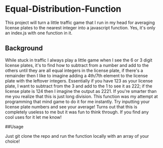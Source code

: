 # Equal-Distribution-Function
This project will turn a little traffic game that I run in my head for averaging license plates to the nearest integer into a javascript function. Yes, it's only an index.js with one function in it.

## Background 
While stuck in traffic I always play a little game when I see the 6 or 3 digit license plates, it's to find how to subtract from a number and add to the others until they are all equal integers in the license plate, if there's a remainder then I like to imagine adding a 4th/7th element to the license plate with the leftover integers. Essentially if you have 123 as your license plate, I want to subtract from the 3 and add to the 1 to see it as 222; if the license plate is 124 then I imagine the output as 2221. If you're smarter than me you realize that this is just long division. This function was my attempt at programming that mind game to do it for me instantly. Try inputting your license plate numbers and see your average! Turns out that this is completely useless to me but it was fun to think through. If you find any cool uses for it let me know!

##Usage 

Just git clone the repo and run the function locally with an array of your choice! 
